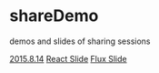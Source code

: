# shareDemo
demos and slides of sharing sessions

[2015.8.14](https://github.com/loveLibra/shareDemo/tree/master/react-flux) 
    [React Slide](http://slides.com/xuqi/deck)
    [Flux Slide](https://slides.com/xuqi/deck-1)